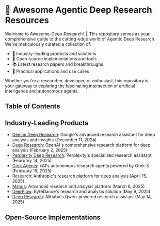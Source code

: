# 🤖 Awesome Agentic Deep Research Resources

Welcome to Awesome-Deep-Research! 🚀 This repository serves as your comprehensive guide to the cutting-edge world of Agentic Deep Research. We've meticulously curated a collection of:

- 🏢 Industry-leading products and solutions
- 🔧 Open-source implementations and tools
- 📚 Latest research papers and breakthroughs
- 🎯 Practical applications and use cases

Whether you're a researcher, developer, or enthusiast, this repository is your gateway to exploring the fascinating intersection of artificial intelligence and autonomous agents.

## Table of Contents

## Industry-Leading Products
- [Gemini Deep Research](https://gemini.google/overview/deep-research/?hl=en): Google's advanced research assistant for deep analysis and insights (December 11, 2024)
- [Deep Research](https://openai.com/index/introducing-deep-research/): OpenAI's comprehensive research platform for deep analysis (February 2, 2025)
- [Perplexity Deep Research](https://www.perplexity.ai/hub/blog/introducing-perplexity-deep-research): Perplexity's specialized research assistant (February 14, 2025)
- [Grok Agents](https://x.ai/news/grok-3): xAI's autonomous research agents powered by Grok-3 (February 19, 2025)
- [Research](https://www.anthropic.com/news/research): Anthropic's research platform for deep analysis (April 15, 2025)
- [Manus](https://manus.im/): Advanced research and analysis platform (March 6, 2025)
- [DeerFlow](https://deerflow.tech/): ByteDance's research and analysis solution (May 9, 2025)
- [Deep Research](https://chat.qwen.ai/?inputFeature=deep_research): Alibaba's Qwen-powered research assistant (May 14, 2025)

## Open-Source Implementations
